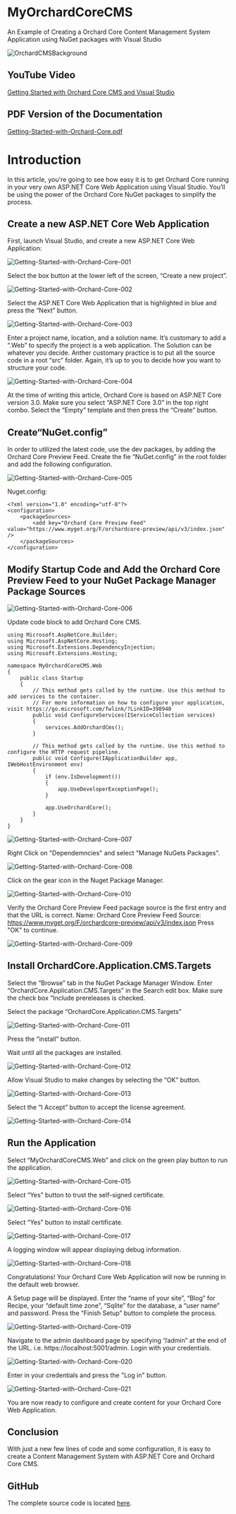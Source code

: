 # MyOrchardCoreCMS
An Example of Creating a Orchard Core Content Management System Application using NuGet packages with Visual Studio

![OrchardCMSBackground](https://user-images.githubusercontent.com/58791170/71449895-7260d800-2714-11ea-830b-9b9955775462.png)

## YouTube Video

[Getting Started with Orchard Core CMS and Visual Studio](https://youtu.be/3pPyNKJo1iU)

## PDF Version of the Documentation
[Getting-Started-with-Orchard-Core.pdf](https://github.com/orchardcmsnet/MyOrchardCoreCMS/files/4000778/Getting-Started-with-Orchard-Core.pdf)

# Introduction

In this article, you're going to see how easy it is to get Orchard Core running in your very own ASP.NET Core Web Application using Visual Studio. You’ll be using the power of the Orchard Core NuGet packages to simplify the process.

## Create a new ASP.NET Core Web Application

First, launch Visual Studio, and create a new ASP.NET Core Web Application:

![Getting-Started-with-Orchard-Core-001](https://user-images.githubusercontent.com/58791170/71449873-6f65e780-2714-11ea-83b1-73087907f6da.png)

Select the box button at the lower left of the screen, “Create a new project”.

![Getting-Started-with-Orchard-Core-002](https://user-images.githubusercontent.com/58791170/71449874-6f65e780-2714-11ea-8108-6f17fe848de3.png)

Select the ASP.NET Core Web Application that is highlighted in blue and press the “Next” button.

![Getting-Started-with-Orchard-Core-003](https://user-images.githubusercontent.com/58791170/71449875-6f65e780-2714-11ea-977d-f3ce83579682.png)

Enter a project name, location, and a solution name. It’s customary to add a “.Web” to specify the project is a web application. The Solution can be whatever you decide. Anther customary practice is to put all the source code in a root “src” folder. Again, it’s up to you to decide how you want to structure your code.

![Getting-Started-with-Orchard-Core-004](https://user-images.githubusercontent.com/58791170/71449876-6f65e780-2714-11ea-8316-7cef1fbcfb39.png)

At the time of writing this article, Orchard Core is based on ASP.NET Core version 3.0. Make sure you select “ASP.NET Core 3.0” in the top right combo. Select the “Empty” template and then press the “Create” button.

## Create“NuGet.config”

In order to utilized the latest code, use the  dev packages, by adding the Orchard Core Preview Feed. Create the fie “NuGet.config” in the root folder and add the following configuration.

![Getting-Started-with-Orchard-Core-005](https://user-images.githubusercontent.com/58791170/71449877-6f65e780-2714-11ea-81ec-56e6186fe4ad.png)

Nuget.config:

```
<?xml version="1.0" encoding="utf-8"?>
<configuration>
    <packageSources>
        <add key="Orchard Core Preview Feed" value="https://www.myget.org/F/orchardcore-preview/api/v3/index.json" />
    </packageSources>
</configuration>
```
## Modify Startup Code and Add the Orchard Core Preview Feed to your NuGet Package Manager Package Sources

![Getting-Started-with-Orchard-Core-006](https://user-images.githubusercontent.com/58791170/71449878-6ffe7e00-2714-11ea-9831-6a724af87bef.png)

Update code block to add Orchard Core CMS.

```
using Microsoft.AspNetCore.Builder;
using Microsoft.AspNetCore.Hosting;
using Microsoft.Extensions.DependencyInjection;
using Microsoft.Extensions.Hosting;

namespace MyOrchardCoreCMS.Web
{
    public class Startup
    {
        // This method gets called by the runtime. Use this method to add services to the container.
        // For more information on how to configure your application, visit https://go.microsoft.com/fwlink/?LinkID=398940
        public void ConfigureServices(IServiceCollection services)
        {
            services.AddOrchardCms();
        }

        // This method gets called by the runtime. Use this method to configure the HTTP request pipeline.
        public void Configure(IApplicationBuilder app, IWebHostEnvironment env)
        {
            if (env.IsDevelopment())
            {
                app.UseDeveloperExceptionPage();
            }

            app.UseOrchardCore();
        }
    }
}

```

![Getting-Started-with-Orchard-Core-007](https://user-images.githubusercontent.com/58791170/71449879-6ffe7e00-2714-11ea-8648-c4f97696a72c.png)

Right Click on "Dependemncies" and select "Manage NuGets Packages".

![Getting-Started-with-Orchard-Core-008](https://user-images.githubusercontent.com/58791170/71449880-6ffe7e00-2714-11ea-8637-aa14800fd733.png)

Click on the gear icon in the Nuget Package Manager.

![Getting-Started-with-Orchard-Core-010](https://user-images.githubusercontent.com/58791170/71449882-70971480-2714-11ea-87fe-8c2eaf8127f6.png)

Verify the Orchard Core Preview Feed package source is the first entry and that the URL is correct.
Name: Orchard Core Preview Feed
Source: https://www.myget.org/F/orchardcore-preview/api/v3/index.json
Press "OK" to continue.

![Getting-Started-with-Orchard-Core-009](https://user-images.githubusercontent.com/58791170/71449881-70971480-2714-11ea-95be-5c2f2c184946.png)

## Install OrchardCore.Application.CMS.Targets

Select the “Browse” tab in the NuGet Package Manager Window. Enter “OrchardCore.Application.CMS.Targets” in the Search edit box. Make sure the check box “Include prereleases is checked.

Select the package “OrchardCore.Application.CMS.Targets”

![Getting-Started-with-Orchard-Core-011](https://user-images.githubusercontent.com/58791170/71449883-70971480-2714-11ea-9843-ec805a760478.png)

Press the “install” button.

Wait until all the packages are installed.

![Getting-Started-with-Orchard-Core-012](https://user-images.githubusercontent.com/58791170/71449884-712fab00-2714-11ea-91b5-db4669a03da1.png)

Allow Visual Studio to make changes by selecting the “OK” button.

![Getting-Started-with-Orchard-Core-013](https://user-images.githubusercontent.com/58791170/71449885-712fab00-2714-11ea-8342-d5e812b94791.png)

Select the “I Accept” button to accept the license agreement.

![Getting-Started-with-Orchard-Core-014](https://user-images.githubusercontent.com/58791170/71449886-712fab00-2714-11ea-94b8-14cbeef22390.png)

## Run the Application

Select “MyOrchardCoreCMS.Web” and click on the green play button to run the application.

![Getting-Started-with-Orchard-Core-015](https://user-images.githubusercontent.com/58791170/71449887-712fab00-2714-11ea-9940-0aac74b86f7d.png)

Select “Yes” button to trust the self-signed certificate.

![Getting-Started-with-Orchard-Core-016](https://user-images.githubusercontent.com/58791170/71449888-712fab00-2714-11ea-84ec-19278c37eae3.png)

Select “Yes” button to install certificate.

![Getting-Started-with-Orchard-Core-017](https://user-images.githubusercontent.com/58791170/71449889-71c84180-2714-11ea-9dfd-cb8d51e8c7fc.png)

A logging window will appear displaying debug information.

![Getting-Started-with-Orchard-Core-018](https://user-images.githubusercontent.com/58791170/71449890-71c84180-2714-11ea-9ac7-d1d59c779ae9.png)

Congratulations! Your Orchard Core Web Application will now be running in the default web browser.

A Setup page will be displayed. Enter the “name of your site”, “Blog” for Recipe, your “default time zone”, “Sqlite” for the database, a “user name” and password. Press the “Finish Setup” button to complete the process.

![Getting-Started-with-Orchard-Core-019](https://user-images.githubusercontent.com/58791170/71449891-71c84180-2714-11ea-962c-fa8bb36ec610.png)

Navigate to the admin dashboard page by specifying “/admin” at the end of the URL. i.e. https://localhost:5001/admin. Login with your credentials.

![Getting-Started-with-Orchard-Core-020](https://user-images.githubusercontent.com/58791170/71449893-7260d800-2714-11ea-95ec-d8fb97e1e112.png)

Enter in your credentials and press the "Log in" button.

![Getting-Started-with-Orchard-Core-021](https://user-images.githubusercontent.com/58791170/71449894-7260d800-2714-11ea-8384-b706570ba8dc.png)

You are now ready to configure and create content for your Orchard Core Web Application.

## Conclusion

With just a new few lines of code and some configuration, it is easy to create a Content Management System with ASP.NET Core and Orchard Core CMS.

## GitHub

The complete source code is located [here](https://github.com/orchardcmsnet/MyOrchardCoreCMS).